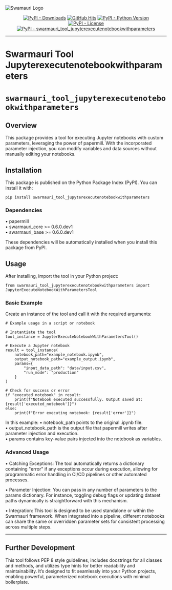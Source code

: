 
![Swamauri Logo](https://res.cloudinary.com/dbjmpekvl/image/upload/v1730099724/Swarmauri-logo-lockup-2048x757_hww01w.png)

<p align="center">
    <a href="https://pypi.org/project/swarmauri_tool_jupyterexecutenotebookwithparameters/">
        <img src="https://img.shields.io/pypi/dm/swarmauri_tool_jupyterexecutenotebookwithparameters" alt="PyPI - Downloads"/></a>
    <a href="https://github.com/swarmauri/swarmauri-sdk/pkgs/community/swarmauri_tool_jupyterexecutenotebookwithparameters/README.md">
        <img src="https://hits.seeyoufarm.com/api/count/incr/badge.svg?url=https://github.com/swarmauri/swarmauri-sdk/pkgs/community/swarmauri_tool_jupyterexecutenotebookwithparameters/README.md&count_bg=%2379C83D&title_bg=%23555555&icon=&icon_color=%23E7E7E7&title=hits&edge_flat=false" alt="GitHub Hits"/></a>
    <a href="https://pypi.org/project/swarmauri_tool_jupyterexecutenotebookwithparameters/">
        <img src="https://img.shields.io/pypi/pyversions/swarmauri_tool_jupyterexecutenotebookwithparameters" alt="PyPI - Python Version"/></a>
    <a href="https://pypi.org/project/swarmauri_tool_jupyterexecutenotebookwithparameters/">
        <img src="https://img.shields.io/pypi/l/swarmauri_tool_jupyterexecutenotebookwithparameters" alt="PyPI - License"/></a>
    <a href="https://pypi.org/project/swarmauri_tool_jupyterexecutenotebookwithparameters/">
        <img src="https://img.shields.io/pypi/v/swarmauri_tool_jupyterexecutenotebookwithparameters?label=swarmauri_tool_jupyterexecutenotebookwithparameters&color=green" alt="PyPI - swarmauri_tool_jupyterexecutenotebookwithparameters"/></a>
</p>

---

# Swarmauri Tool Jupyterexecutenotebookwithparameters
# `swarmauri_tool_jupyterexecutenotebookwithparameters`

## Overview

This package provides a tool for executing Jupyter notebooks with custom parameters, leveraging the power of papermill. With the incorporated parameter injection, you can modify variables and data sources without manually editing your notebooks.

## Installation

This package is published on the Python Package Index (PyPI). You can install it with:

    pip install swarmauri_tool_jupyterexecutenotebookwithparameters

### Dependencies

• papermill  
• swarmauri_core >= 0.6.0.dev1  
• swarmauri_base >= 0.6.0.dev1  

These dependencies will be automatically installed when you install this package from PyPI.

## Usage

After installing, import the tool in your Python project:

    from swarmauri_tool_jupyterexecutenotebookwithparameters import JupyterExecuteNotebookWithParametersTool

### Basic Example

Create an instance of the tool and call it with the required arguments:

    # Example usage in a script or notebook

    # Instantiate the tool
    tool_instance = JupyterExecuteNotebookWithParametersTool()

    # Execute a Jupyter notebook
    result = tool_instance(
        notebook_path="example_notebook.ipynb",
        output_notebook_path="example_output.ipynb",
        params={
            "input_data_path": "data/input.csv",
            "run_mode": "production"
        }
    )

    # Check for success or error
    if "executed_notebook" in result:
        print(f"Notebook executed successfully. Output saved at: {result['executed_notebook']}")
    else:
        print(f"Error executing notebook: {result['error']}")

In this example:
• notebook_path points to the original .ipynb file.  
• output_notebook_path is the output file that papermill writes after parameter injection and execution.  
• params contains key-value pairs injected into the notebook as variables.

### Advanced Usage

• Catching Exceptions: The tool automatically returns a dictionary containing "error" if any exceptions occur during execution, allowing for programmatic error handling in CI/CD pipelines or other automated processes.  

• Parameter Injection: You can pass in any number of parameters to the params dictionary. For instance, toggling debug flags or updating dataset paths dynamically is straightforward with this mechanism.  

• Integration: This tool is designed to be used standalone or within the Swarmauri framework. When integrated into a pipeline, different notebooks can share the same or overridden parameter sets for consistent processing across multiple steps.  

---

## Further Development

This tool follows PEP 8 style guidelines, includes docstrings for all classes and methods, and utilizes type hints for better readability and maintainability. It’s designed to fit seamlessly into your Python projects, enabling powerful, parameterized notebook executions with minimal boilerplate.